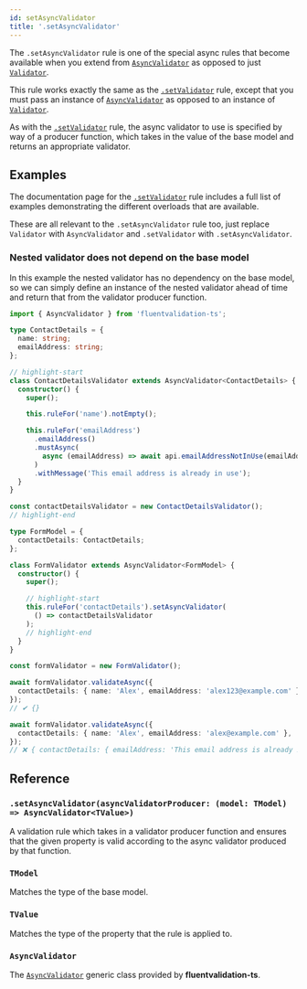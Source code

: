```yaml
---
id: setAsyncValidator
title: '.setAsyncValidator'
---
```


The `.setAsyncValidator` rule is one of the special async rules that become available when you extend from [`AsyncValidator`](api/core/asyncValidator.md) as opposed to just [`Validator`](api/core/validator.md).

This rule works exactly the same as the [`.setValidator`](api/rules/setValidator.md) rule, except that you must pass an instance of [`AsyncValidator`](api/core/asyncValidator.md) as opposed to an instance of [`Validator`](api/core/validator.md).

As with the [`.setValidator`](api/rules/setValidator.md) rule, the async validator to use is specified by way of a producer function, which takes in the value of the base model and returns an appropriate validator.

## Examples

The documentation page for the [`.setValidator`](api/rules/setValidator.md) rule includes a full list of examples demonstrating the different overloads that are available.

These are all relevant to the `.setAsyncValidator` rule too, just replace `Validator` with `AsyncValidator` and `.setValidator` with `.setAsyncValidator`.

### Nested validator does not depend on the base model

In this example the nested validator has no dependency on the base model, so we can simply define an instance of the nested validator ahead of time and return that from the validator producer function.

```typescript
import { AsyncValidator } from 'fluentvalidation-ts';

type ContactDetails = {
  name: string;
  emailAddress: string;
};

// highlight-start
class ContactDetailsValidator extends AsyncValidator<ContactDetails> {
  constructor() {
    super();

    this.ruleFor('name').notEmpty();

    this.ruleFor('emailAddress')
      .emailAddress()
      .mustAsync(
        async (emailAddress) => await api.emailAddressNotInUse(emailAddress)
      )
      .withMessage('This email address is already in use');
  }
}

const contactDetailsValidator = new ContactDetailsValidator();
// highlight-end

type FormModel = {
  contactDetails: ContactDetails;
};

class FormValidator extends AsyncValidator<FormModel> {
  constructor() {
    super();

    // highlight-start
    this.ruleFor('contactDetails').setAsyncValidator(
      () => contactDetailsValidator
    );
    // highlight-end
  }
}

const formValidator = new FormValidator();

await formValidator.validateAsync({
  contactDetails: { name: 'Alex', emailAddress: 'alex123@example.com' },
});
// ✔ {}

await formValidator.validateAsync({
  contactDetails: { name: 'Alex', emailAddress: 'alex@example.com' },
});
// ❌ { contactDetails: { emailAddress: 'This email address is already in use' } }
```

## Reference

### `.setAsyncValidator(asyncValidatorProducer: (model: TModel) => AsyncValidator<TValue>)`

A validation rule which takes in a validator producer function and ensures that the given property is valid according to the async validator produced by that function.

### `TModel`

Matches the type of the base model.

### `TValue`

Matches the type of the property that the rule is applied to.

### `AsyncValidator`

The [`AsyncValidator`](api/core/asyncValidator.md) generic class provided by **fluentvalidation-ts**.

